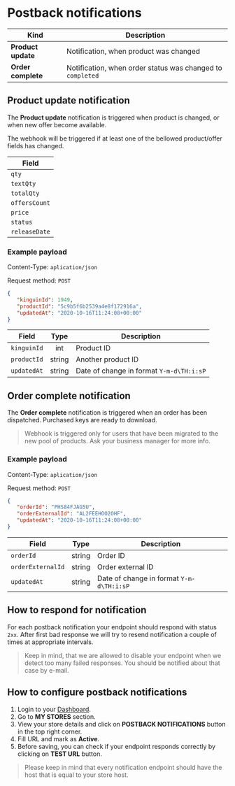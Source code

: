 # Postback notifications

Kind | Description
--------- | -----------
**Product update** | Notification, when product was changed
**Order complete** | Notification, when order status was changed to `completed`


## Product update notification

The **Product update** notification is triggered when product is changed, or when new offer become available.

The webhook will be triggered if at least one of the bellowed product/offer fields has changed.

Field |
--------- |
`qty` |
`textQty` |
`totalQty` |
`offersCount` |
`price` |
`status` |
`releaseDate` |

### Example payload

Content-Type: `aplication/json`

Request method: `POST`

```json
{
   "kinguinId": 1949,
   "productId": "5c9b5f6b2539a4e8f172916a",
   "updatedAt": "2020-10-16T11:24:08+00:00"
}
```

Field | Type | Description
--------- | :-----: | -----------
`kinguinId` | int | Product ID
`productId` | string | Another product ID
`updatedAt` | string | Date of change in format `Y-m-d\TH:i:sP`


## Order complete notification

The **Order complete** notification is triggered when an order has been dispatched. Purchased keys are ready to download.

> Webhook is triggered only for users that have been migrated to the new pool of products. Ask your business manager for more info.

### Example payload

Content-Type: `aplication/json`

Request method: `POST`

```json
{
   "orderId": "PHS84FJAG5U",
   "orderExternalId": "AL2FEEHOO2OHF",
   "updatedAt": "2020-10-16T11:24:08+00:00"
}
```

Field | Type | Description
--------- | :-----: | -----------
`orderId` | string | Order ID
`orderExternalId` | string | Order external ID
`updatedAt` | string | Date of change in format `Y-m-d\TH:i:sP`


## How to respond for notification

For each postback notification your endpoint should respond with status `2xx`.
After first bad response we will try to resend notification a couple of times at appropriate intervals.

> Keep in mind, that we are allowed to disable your endpoint when we detect too many failed responses. You should be notified about that case by e-mail.


## How to configure postback notifications

1. Login to your [Dashboard](https://www.kinguin.net/integration/dashboard/stores).
2. Go to **MY STORES** section.
3. View your store details and click on **POSTBACK NOTIFICATIONS** button in the top right corner.
4. Fill URL and mark as **Active**.
5. Before saving, you can check if your endpoint responds correctly by clicking on **TEST URL** button.

> Please keep in mind that every notification endpoint should have the host that is equal to your store host.
